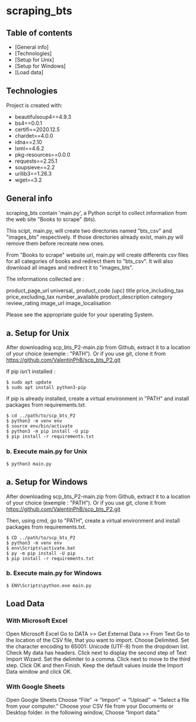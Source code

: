 # scraping_bts
## Table of contents
* [General info]
* [Technologies]
* [Setup for Unix]
* [Setup for Windows]
* [Load data]

## Technologies
Project is created with:

* beautifulsoup4==4.9.3
* bs4==0.0.1
* certifi==2020.12.5
* chardet==4.0.0
* idna==2.10
* lxml==4.6.2
* pkg-resources==0.0.0
* requests==2.25.1
* soupsieve==2.2
* urllib3==1.26.3
* wget==3.2


## General info 
scraping_bts contain 'main.py', a Python script to collect information from the web site "Books to scrape" (bts).

This scipt, main.py, will create two directories named "bts_csv" and "images_bts" respectively.
If those directories already exist, main.py will remove them before recreate new ones.

From "Books to scrape" website url, main.py will create differents csv files for all categories of books and redirect them to "bts_csv".
It will also download all images and redirect it to "images_bts".

The informations collected are :

product_page_url
universal_ product_code (upc)
title
price_including_tax
price_excluding_tax
number_available
product_description
category
review_rating
image_url
image_localisation


Please see the appropriate guide for your operating System.


## a. Setup for Unix 
After downloading scp_bts_P2-main.zip from Github, extract it to a location of your choice (exemple : "PATH").
Or if you use git, clone it from https://github.com/ValentinPhB/scp_bts_P2.git

If pip isn't installed :
```
$ sudo apt update
$ sudo apt install python3-pip
```

If pip is already installed, create a virtual environment in "PATH" and install packages from requirements.txt.
```
$ cd ../path/to/scp_bts_P2
$ python3 -m venv env
$ source env/bin/activate
$ python3 -m pip install -U pip
$ pip install -r requirements.txt
```

### b. Execute main.py for Unix 
```
$ python3 main.py
```

## a. Setup for Windows 
After downloading scp_bts_P2-main.zip from Github, extract it to a location of your choice (exemple : "PATH").
Or if you use git, clone it from https://github.com/ValentinPhB/scp_bts_P2.git

Then, using cmd, go to "PATH", create a virtual environment and install packages from requirements.txt.
```
$ CD ../path/to/scp_bts_P2
$ python3 -m venv env
$ env\Scripts\activate.bat
$ py -m pip install -U pip
$ pip install -r requirements.txt
```

### b. Execute main.py for Windows
```
$ ENV\Scripts\python.exe main.py
```

## Load Data
### With Microsoft Excel
Open Microsoft Excel
Go to DATA >> Get External Data >> From Text
Go to the location of the CSV file, that you want to import.
Choose Delimited.
Set the character encoding to 65001: Unicode (UTF-8) from the dropdown list.
Check My data has headers.
Click next to display the second step of Text Import Wizard.
Set the delimiter to a comma.
Click next to move to the third step.
Click OK and then Finish.
Keep the default values inside the Import Data window and click OK.

### With Google Sheets
Open Google Sheets
Choose “File” → “Import” → “Upload” → “Select a file from your computer.”
Choose your CSV file from your Documents or Desktop folder.
in the following window, Choose “Import data.”




